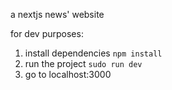 a nextjs news' website 

for dev purposes:
1. install dependencies
```npm install```
2. run the project
```sudo run dev```
3. go to localhost:3000